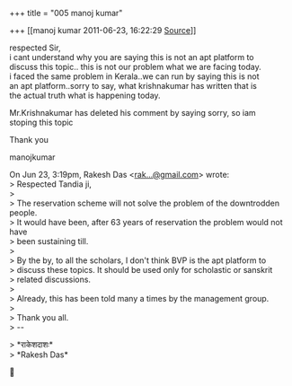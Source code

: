 +++
title = "005 manoj kumar"

+++
[[manoj kumar	2011-06-23, 16:22:29 [Source](https://groups.google.com/g/bvparishat/c/om2rjq5r0Dc)]]



respected Sir,  
i cant understand why you are saying this is not an apt platform to  
discuss this topic.. this is not our problem what we are facing today.  
i faced the same problem in Kerala..we can run by saying this is not  
an apt platform..sorry to say, what krishnakumar has written that is  
the actual truth what is happening today.

Mr.Krishnakumar has deleted his comment by saying sorry, so iam  
stoping this topic

Thank you

  
manojkumar

On Jun 23, 3:19pm, Rakesh Das \<[rak...@gmail.com]()\> wrote:  
\> Respected Tandia ji,  
\>  
\> The reservation scheme will not solve the problem of the downtrodden people.  
\> It would have been, after 63 years of reservation the problem would not have  
\> been sustaining till.  
\>  
\> By the by, to all the scholars, I don't think BVP is the apt platform to  
\> discuss these topics. It should be used only for scholastic or sanskrit  
\> related discussions.  
\>  
\> Already, this has been told many a times by the management group.  
\>  
\> Thank you all.  
\> --  

\> \*राकेशदाशः\*  
\> \*Rakesh Das\*



